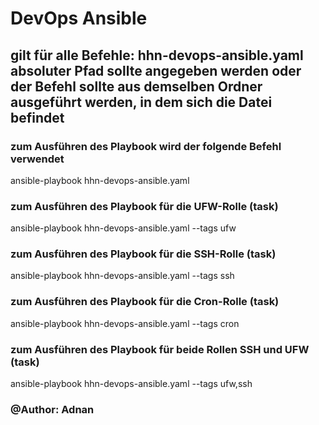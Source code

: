 # DevOps Ansible


## gilt für alle Befehle: hhn-devops-ansible.yaml absoluter Pfad sollte angegeben werden oder der Befehl sollte aus demselben Ordner ausgeführt werden, in dem sich die Datei befindet

### zum Ausführen des Playbook wird der folgende Befehl verwendet

ansible-playbook hhn-devops-ansible.yaml

### zum Ausführen des Playbook für die UFW-Rolle (task)

ansible-playbook hhn-devops-ansible.yaml --tags ufw 

### zum Ausführen des Playbook für die SSH-Rolle (task)

ansible-playbook hhn-devops-ansible.yaml --tags ssh

### zum Ausführen des Playbook für die Cron-Rolle (task)

ansible-playbook hhn-devops-ansible.yaml --tags cron

### zum Ausführen des Playbook für beide Rollen SSH und UFW (task)

ansible-playbook hhn-devops-ansible.yaml --tags ufw,ssh



### @Author: Adnan





